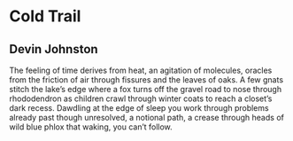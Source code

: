 # Cold Trail
## Devin Johnston
The feeling of time derives from heat,
an agitation of molecules,
oracles from the friction of air
through fissures and the leaves of oaks.
A few gnats stitch the lake’s edge
where a fox turns off the gravel road
to nose through rhododendron
as children crawl through winter coats
to reach a closet’s dark recess.
Dawdling at the edge of sleep
you work through problems already past
though unresolved, a notional path,
a crease through heads of wild blue phlox
that waking, you can’t follow.